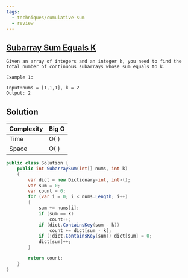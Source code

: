 ```yaml
---
tags:
  - techniques/cumulative-sum
  - review
---
```


## [Subarray Sum Equals K](https://leetcode.com/problems/subarray-sum-equals-k/)

```
Given an array of integers and an integer k, you need to find the total number of continuous subarrays whose sum equals to k.

Example 1:

Input:nums = [1,1,1], k = 2
Output: 2

```

## Solution

| Complexity | Big O |
|------------|-------|
| Time       | O( )  |
| Space      | O( )  |

```csharp
public class Solution {
    public int SubarraySum(int[] nums, int k)
    {
        var dict = new Dictionary<int, int>();
        var sum = 0;
        var count = 0;
        for (var i = 0; i < nums.Length; i++)
        {
            sum += nums[i];
            if (sum == k)
                count++;
            if (dict.ContainsKey(sum - k))
                count += dict[sum - k];
            if (!dict.ContainsKey(sum)) dict[sum] = 0;
            dict[sum]++;
        }

        return count;
    }
}
```
